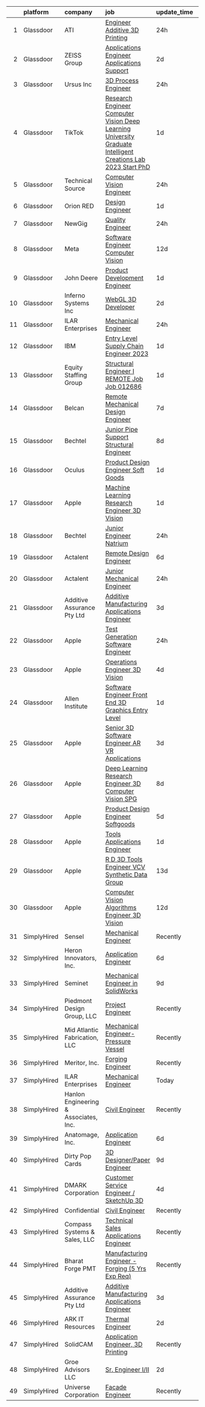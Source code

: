 

|    | platform    | company                               | job                                                                                                                                                                                                                                                                                                                                                                                                                                                                                                                                                                                                                                                                                                                                                                                                                                                                                                                                                                                                                                                                                                                                                                                                                                                                                                                                                                                                                                                                     | update_time   | location           |
|---:|:------------|:--------------------------------------|:------------------------------------------------------------------------------------------------------------------------------------------------------------------------------------------------------------------------------------------------------------------------------------------------------------------------------------------------------------------------------------------------------------------------------------------------------------------------------------------------------------------------------------------------------------------------------------------------------------------------------------------------------------------------------------------------------------------------------------------------------------------------------------------------------------------------------------------------------------------------------------------------------------------------------------------------------------------------------------------------------------------------------------------------------------------------------------------------------------------------------------------------------------------------------------------------------------------------------------------------------------------------------------------------------------------------------------------------------------------------------------------------------------------------------------------------------------------------|:--------------|:-------------------|
|  1 | Glassdoor   | ATI                                   | [Engineer  Additive   3D Printing ](https://www.glassdoor.com/partner/jobListing.htm?pos=119&ao=1136043&s=58&guid=00000183211c08dcbf8fe2c526642f50&src=GD_JOB_AD&t=SR&vt=w&ea=1&cs=1_85a33e2e&cb=1662707829575&jobListingId=1008126591361&jrtk=3-0-1gcgho2cvk60v801-1gcgho2di21af000-fde958adaa20db6d-)                                                                                                                                                                                                                                                                                                                                                                                                                                                                                                                                                                                                                                                                                                                                                                                                                                                                                                                                                                                                                                                                                                                                                                 | 24h           | New Britain, CT    |
|  2 | Glassdoor   | ZEISS Group                           | [Applications Engineer   Applications Support](https://www.glassdoor.com/partner/jobListing.htm?pos=111&ao=1110586&s=58&guid=00000183211c08dcbf8fe2c526642f50&src=GD_JOB_AD&t=SR&vt=w&cs=1_807db8e0&cb=1662707829574&jobListingId=1008120561603&cpc=8795CF9063CD573D&jrtk=3-0-1gcgho2cvk60v801-1gcgho2di21af000-645f8e8d790491d4--6NYlbfkN0APGjrfuLgE7GmOqvlNb-vrbT_Hjdj5DhKxRQaYk8SXBnmOwZaoUr917AJKcF3O52vTC6zGH9QOnTS2-ltfynJ3cm1AOvl4gnLSiYtQoKG4LlTLw99AkNY1imm6itCM47ffJhnVp-SyNOvB8Y-puYmjVWsqWuQKlQ6glD12N9DizsxQAheRkJev3s9yekwPaC6EwXL4n2_sCc0BnUsLNMr6yf0z6dBdRo42AhfygksrgYKofJhI_BaQCJUmSf5HEH1qnVobt7uyDFw1PYK0AxOT78Ta8glNqX9f3Xao28dihKl2Pb6gj9KX03xJaBFev8F3DWTKBwMrM7cyGacHpKVygpwztA5gp3fU4hNehhJr9ndC8CL-7MWDBupC-YynDCUM8Z_wm810iSB3-tm0sZrJdxmjvebhmlojNJ8ax3NRXqlL7bNvhyyuQ7KqLHUHj3paSTHaphsS8BKsJrZNCKKG4E9GqmC7D-cQsTCHy_fkYHY1ed5UetuT-38Hiw7XzbsR68ShWoMZJjOpic5qPEc-grQgt4b62c42LQVnZVwvp4N3saErbC3gEHvN13h8Ihh90g3F6iVmB-4AG9ktaUTTiDScpmy5NkoTuG9F0vtEOQH0Zgrra3NNnF_TSGPEQwjk-pYLduQ01AUWQqoLNqF8mlmnqDAkXdA%3D)                                                                                                                                                                                                                                                                                                                                                                                                                        | 2d            | Wixom, MI          |
|  3 | Glassdoor   | Ursus  Inc                            | [3D Process Engineer](https://www.glassdoor.com/partner/jobListing.htm?pos=113&ao=1110586&s=58&guid=00000183211c08dcbf8fe2c526642f50&src=GD_JOB_AD&t=SR&vt=w&ea=1&cs=1_83237377&cb=1662707829575&jobListingId=1008126693432&cpc=0FE1F5EA2BC84A01&jrtk=3-0-1gcgho2cvk60v801-1gcgho2di21af000-794e1540d48f3170--6NYlbfkN0CT8vBT9H5mqECx2dfLV_FONLPDKpIRssxVwtj05Tmm4rA5I0VNOPdM1oYsK66ov5rQSQbpo2dp94zQf_2i81C0kCruSgzwnAvQpdZpNB58ZlJn6hmbEKcC4ucrdR1GxkV8ZA7WUbvQfVDsXaTsGEKQGQniWSWi7212hx5zNC2mpfV_YoC6-yDBbcUJ5yVtnOBbrRZ9aH4PoHv5ulBFRQsTC2_tz6BWE6rq2ZKj74i4oE3aN9sHPONdz3lDnTR67-1cPVrJHbnygic5_VnWafN7xmdj4dyD-EK1koOXdkJ2HL_rzl6Z0mEisRL8wGL_zKjx_RhrBGJQRVCO5r_B9prB2e-HXmZuWgpV9H-SfzaOe50GwUP6Lvr1eG4mb3DE-8ilOMihck2X4BKBVsw39C83jdowq779iYA_oUq0nk9ChwbCkKgPSbQQzYt8SB1ZanYL3oypSo4PMbv6by6d3kCf3bYX5s_SfAhPlpGZlwIRc9XnZEBgnqXOXxwDCvD9RMlP7K48zmzyKnrZEyKbcHVFk6owtAFjKkozcOEwFlJZTGaewzJOGafiNkvwddmKUUJ-zfmmUvMW0CfhQxhtXkEf-DG9COOBV0q6RnlQM8-WhPNioEAYxWXcjY8UmzeYRAiwEKNbimAM8FTV0-HCirTKi3dbpIqYIMlca3Mm8nTKK91valYt9q64Ab6EG_wiexNGZweOSO7VGUrT_51yS64c0RNDCp7Tx5TTw07oyrvedCQSwi8E8SFxsK7PlIADpxEVQ6Ne9P1eQKWFR3sbV3qXYHXOJxk0yOfnxyWf2NiRa632UlNHoc_y5_o6Fu1CJ7Gm0q4VPHA79wAQ-tA0aDPBrrtEvjd4hWk61REPk4ulxilayfil-VFBSh9vlxmw_vLI-PA2FPoZvnZ71CnUiOfjFBwJo0Wrr9-ujfAKx2_n1XmJoy4ITc_Y_0nagw7uQL7rXWon7s4DZhGkzCQJDPZj5KuRzcV1vc3cl6wU5tnQVf9geSpBGZwaQvQDLQNLEEs%3D)                                                                            | 24h           | Redmond, WA        |
|  4 | Glassdoor   | TikTok                                | [Research Engineer   Computer Vision Deep Learning  University Graduate  Intelligent Creations Lab    2023 Start  PhD ](https://www.glassdoor.com/partner/jobListing.htm?pos=125&ao=1136043&s=58&guid=00000183211c08dcbf8fe2c526642f50&src=GD_JOB_AD&t=SR&vt=w&cs=1_2672c4f6&cb=1662707829576&jobListingId=1008123923413&jrtk=3-0-1gcgho2cvk60v801-1gcgho2di21af000-ce7ff8b7d60e8ff0-)                                                                                                                                                                                                                                                                                                                                                                                                                                                                                                                                                                                                                                                                                                                                                                                                                                                                                                                                                                                                                                                                                  | 1d            | Mountain View, CA  |
|  5 | Glassdoor   | Technical Source                      | [Computer Vision Engineer](https://www.glassdoor.com/partner/jobListing.htm?pos=112&ao=1110586&s=58&guid=00000183211c08dcbf8fe2c526642f50&src=GD_JOB_AD&t=SR&vt=w&ea=1&cs=1_cebf714b&cb=1662707829575&jobListingId=1008126173951&cpc=4B86475FAF393599&jrtk=3-0-1gcgho2cvk60v801-1gcgho2di21af000-7fca3825cef386fb--6NYlbfkN0BVHAVbyk02xtdsekdlTrE-4sTi7dv4b3jkPrZBtDRpMmX6F-ebl-7PLX6xGoiR0jiu542wHURq-BNxb1arWtrP6zvDCCElAKiE0G_tMKTpRmc1GLSHhVNX-Jw_Owg2KtEIhdZso4oxriEirZHmdJH3WCQ8BDreGGFdcVNksJf4HnUmoEhsgF0LjAKy4-NM9oq3C8413CrCJrH_IsG9j-Z-YfuK-RdU045BpdjSXGitE0ckmQ1wglyc_D5VRpYpxZrJpRgU5C1rCyQDOvMzdQ7czQPr_XhHI_feO2A35TNsEpMjsvBnfM71VZZkqGcNiyPcrGHilRTBYE5U7Ix1JdOVFIzV13Gzx5PJH_kP9tj4l7M7MRNgeMX3bvQqEot28AF3zpQhyIJCh60-oE0YFDnAJy_mQrYN7_sxtXpm2SLW2BKgMDCRb869LLBNxebAKpLG329PRzYKm-1P6NxUx2zPBRkRATQwH85tc9jSjKwg2rYqcd64vnJqNH8ZD5RwHXuKUOGCVyuGVIS-ZbAgvX6O)                                                                                                                                                                                                                                                                                                                                                                                                                                                                                                                                                                                     | 24h           | Raleigh, NC        |
|  6 | Glassdoor   | Orion RED                             | [Design Engineer](https://www.glassdoor.com/partner/jobListing.htm?pos=129&ao=1136043&s=58&guid=00000183211c08dcbf8fe2c526642f50&src=GD_JOB_AD&t=SR&vt=w&ea=1&cs=1_af9549ab&cb=1662707829576&jobListingId=1008123826572&jrtk=3-0-1gcgho2cvk60v801-1gcgho2di21af000-cc1327d3df919ced-)                                                                                                                                                                                                                                                                                                                                                                                                                                                                                                                                                                                                                                                                                                                                                                                                                                                                                                                                                                                                                                                                                                                                                                                   | 1d            | Remote             |
|  7 | Glassdoor   | NewGig                                | [Quality Engineer](https://www.glassdoor.com/partner/jobListing.htm?pos=115&ao=1110586&s=58&guid=00000183211c08dcbf8fe2c526642f50&src=GD_JOB_AD&t=SR&vt=w&ea=1&cs=1_76fb1010&cb=1662707829575&jobListingId=1008128113081&cpc=59DEFF8D475298C3&jrtk=3-0-1gcgho2cvk60v801-1gcgho2di21af000-411f8bc2f23abf87--6NYlbfkN0DMRWx3dxQwEUy80STP2pDlM0S_bnaKySzJTmtENEPEW3GrnwDjkmeNwP_gM4-BL2E7vU6xM6VG67Q_EfdCVwlTjMnF_Cal-sTmxABgVwVmYsHpas9Bancx9TjCb_X0ReDOZzbaQYVjRRjdjfK2z9cDDbsQS06RmQjzgOZFw-mfK8LL6zEoqkEdP_6R52Q_NNlAAr4lDOKEMpiWuw9tZa-uRGLmvcc-HkKeuyuTdnKtNdWOa9LBunvMnzPLEQDrvRZ_60cpje6cm5zj_nH7opKJGKOuJEChXaffUx7zwNY9nrWHHMKUN5zFgs5F4sIHYLcBlNH82G4Lx7DOEwe43dhO9UHKO5J237wfMgXAPXPUynUX-_82MY-UPamiz2AjoBf0x5P4m3rS6X8DMOkyYePOv4wsaITkN8xMUxrhM5z2z1Is-VKZD0qTb7x5PXeQ4rFOIm3s5nHOgDMSACNbKVzTTQ7vnFBqZUDoOsnkpeYhkmoNrW_oJrQLWUO5IdYOIMYeZ6ZXdFpQUcu_igiSa6Gi23ip7imC7KQJXBqDene4ezuOH0ONF9ECEPPKldEkT2VDWJYSeE7d3pQObekqnrN8fdX-yx2PaoUUY-wMeG9FblDod48RucS7GU3jvAxGQ5mEUghmn5nkQ6wwKtc7FPfqswEJROl0tJ6BfG_yiARmNi3nBUSxjQcSJdlfxAGJNn0xgi3UtfMnZtRy8fiwEpoUtVQCXT66ZFC3HfmFsee0DQbfEIxdjRV5y8QTGVh_8tuNqzktvKh5HA%3D%3D)                                                                                                                                                                                                                                                                                                                                 | 24h           | Chicago, IL        |
|  8 | Glassdoor   | Meta                                  | [Software Engineer  Computer Vision](https://www.glassdoor.com/partner/jobListing.htm?pos=103&ao=1110586&s=58&guid=00000183211c08dcbf8fe2c526642f50&src=GD_JOB_AD&t=SR&vt=w&cs=1_6624fe16&cb=1662707829573&jobListingId=1008098380623&cpc=1120CD366D53BFD9&jrtk=3-0-1gcgho2cvk60v801-1gcgho2di21af000-9aa4f68b3dd2f527--6NYlbfkN0DYl4UJW4r1Vl7FEn6T9F-rD9lpC-0oMJVSiWjK_MGUd8e8cHXcpv6KPyjLHZEfqkWOcX9hFWx8hFzdOzQU5Dl34JTYYxQ3_iIxcrJBRnNeMQBKfD-8c5EePjLvtrJduIJsdg_d6CF3XkX1qh0pJEeZrWuYJebt361thuqh7fzdzHmd8dNQzCqzSJuJ8gDWKWIsvubSf7xzbUQ47JUfFhteesIxDTrbZFTPa5TnQUlPAFTIj0gEVj_rWg2G3Itvs99gO26DvEwGkc-k3ovSzbpB2X31N4UlBVEphu4DBDz_z2OLruul2pgkFPWzwrIirf5nFx357Kv6zJwvx7e0gZ94VboSYVU69HasDbd7LcDz47RK6kG4musZ2M95Jrb_g-yPW6WWYVQhhKGvSfjzD9gLsWxspCdeoJhFNCBz4FmCxJcFfBedRZ5bLW9Ok6yVMJc_OfO1yx_EzZB-C5FAQfmCIgZaekhTknOhuWSPiao2y3xk6i4O6FwUfPQ-x0eOdvxUd0v-u59V3NcB_aht555xqO577Z9vQZ3okow1h3VCD5IC1dJ1ebPO_KW6GJlHKoeTxt80P6xvR9kYgPcwllgoQGTlXiDk5YUH09JspYwIRski-GE_eANopwXVW0HAmanp8a-1oZnXG5a51qiSqHD4dLvnJRrfGZ1jMQRyeblcCsZGuIcO956tl3Y6xpjbbNo5w-9X1LKXNb3CdUlTs5twE4m-4FuowJZLlwElGQ3_6QrMTwJUz2GAZGD9gk335W6269AXzqWZpVcqIMuc_xM2qYdsxqfYxvpSJjZLnb509V30XJ3f2-y3ynrZOkmYwoEL96FBSjHzvAAfijpB7loNdBCzk24s4WDZiqk1kdqfLWJCsH083BK_rWyeQC2ty41ofEYXgOJscTPqqj8rLNgRg1tyeLfVAga38mynp227p6M7WgFSwqRQLGjuNGx6sztHVjKmDerz3mu_N1bUr2Uq_brDTuYWGhCb5CSz6Q5lqxh_E7VAlrOi-aInWCldzpNQDJoVRQ_Fr4FBBB7aF9511HN-jExfgwmbI1QecWfESd0JXBdr3vr7t_DlmAgP4vw%3D)  | 12d           | Remote             |
|  9 | Glassdoor   | John Deere                            | [Product Development Engineer](https://www.glassdoor.com/partner/jobListing.htm?pos=122&ao=1136043&s=58&guid=00000183211c08dcbf8fe2c526642f50&src=GD_JOB_AD&t=SR&vt=w&cs=1_9bc48679&cb=1662707829576&jobListingId=1008122608157&jrtk=3-0-1gcgho2cvk60v801-1gcgho2di21af000-aea377a5ccd3576f-)                                                                                                                                                                                                                                                                                                                                                                                                                                                                                                                                                                                                                                                                                                                                                                                                                                                                                                                                                                                                                                                                                                                                                                           | 1d            | Moline, IL         |
| 10 | Glassdoor   | Inferno Systems  Inc                  | [WebGL 3D Developer](https://www.glassdoor.com/partner/jobListing.htm?pos=127&ao=1136043&s=58&guid=00000183211c08dcbf8fe2c526642f50&src=GD_JOB_AD&t=SR&vt=w&ea=1&cs=1_e7ef9aa4&cb=1662707829576&jobListingId=1008120873956&jrtk=3-0-1gcgho2cvk60v801-1gcgho2di21af000-751172b241560de1-)                                                                                                                                                                                                                                                                                                                                                                                                                                                                                                                                                                                                                                                                                                                                                                                                                                                                                                                                                                                                                                                                                                                                                                                | 2d            | Remote             |
| 11 | Glassdoor   | ILAR Enterprises                      | [Mechanical Engineer](https://www.glassdoor.com/partner/jobListing.htm?pos=123&ao=1136043&s=58&guid=00000183211c08dcbf8fe2c526642f50&src=GD_JOB_AD&t=SR&vt=w&ea=1&cs=1_e3f54416&cb=1662707829576&jobListingId=1008126791212&jrtk=3-0-1gcgho2cvk60v801-1gcgho2di21af000-21a496f429693fa5-)                                                                                                                                                                                                                                                                                                                                                                                                                                                                                                                                                                                                                                                                                                                                                                                                                                                                                                                                                                                                                                                                                                                                                                               | 24h           | Remote             |
| 12 | Glassdoor   | IBM                                   | [Entry Level Supply Chain Engineer  2023](https://www.glassdoor.com/partner/jobListing.htm?pos=126&ao=1136043&s=58&guid=00000183211c08dcbf8fe2c526642f50&src=GD_JOB_AD&t=SR&vt=w&cs=1_34a2ceda&cb=1662707829576&jobListingId=1008123536337&jrtk=3-0-1gcgho2cvk60v801-1gcgho2di21af000-fbde8be5b28e0bde-)                                                                                                                                                                                                                                                                                                                                                                                                                                                                                                                                                                                                                                                                                                                                                                                                                                                                                                                                                                                                                                                                                                                                                                | 1d            | Poughkeepsie, NY   |
| 13 | Glassdoor   | Equity Staffing Group                 | [Structural Engineer I   REMOTE  Job Job 012686](https://www.glassdoor.com/partner/jobListing.htm?pos=116&ao=1110586&s=58&guid=00000183211c08dcbf8fe2c526642f50&src=GD_JOB_AD&t=SR&vt=w&ea=1&cs=1_e5a8a64a&cb=1662707829575&jobListingId=1008123392809&cpc=F41FEAB56D215062&jrtk=3-0-1gcgho2cvk60v801-1gcgho2di21af000-64c3dc758a1ff90c--6NYlbfkN0C1yyJIapRlEdYOhDmVropYbNu6_NST9zaz4GWjsOuGwSr2S_wuxMSgMUxyoNOegNLeJmBm7HNSzDKdhXeEkcuL2Bm62SJ-acgDNo6KrmU69N7PXDIb9XwxYfaaROG_hp8tGOkYEWuPnw1tgSNubck1x-G-X3rI_p0VBeB0V1haMtnB6feYf82pH52d0QNjdNMjFVqirGLgaZ6X41sNwd1C8A53KfoIKzRMOXW7v9Huc1t-0IShn6ZMht8yu7QYgCABZ4xoTyc3tu7f0mZ4PA1i-iqlIVgNuKHqA5-_PutE1mhxz-nrSwY-x1FZmjnkSWhnOONfUAtGhfvOccy-6VxfHljqIUFmMKbUO6np3xrxGr89lUDnh7LL9NuUcs1Te-ayRvJcW8YN0PX0sntopsxPoTltsGxqhwrSq6wU9ywI9ple7JswUUpBDgln9KJ6Z9sa0P1DGHv4JIF2Bb41FxdmugBDFxb3l03f19yCfNWICO_eros1ogXWPQfFUG_TsMccdUur30rcuWlChEvS-Vrm)                                                                                                                                                                                                                                                                                                                                                                                                                                                                                                                                                               | 1d            | Remote             |
| 14 | Glassdoor   | Belcan                                | [ Remote Mechanical Design Engineer](https://www.glassdoor.com/partner/jobListing.htm?pos=114&ao=1110586&s=58&guid=00000183211c08dcbf8fe2c526642f50&src=GD_JOB_AD&t=SR&vt=w&ea=1&cs=1_b61422e9&cb=1662707829575&jobListingId=1008110529997&cpc=1FDE87803EF93CD3&jrtk=3-0-1gcgho2cvk60v801-1gcgho2di21af000-86ed2c310094e9c1--6NYlbfkN0DXzDzZ1Oulz9LSjzVbF8otUHEujJfFPwzVdyJWZPnyGP21i8g1idx-A-BThzGW7o8iLC2n4dP43R3rpsyIaf7jutV3nlJaqaTxOWOW8vhUGrrerhK9j6xQs27HChKNmxPHA0ypwOVI_Rco0ZahSbpLbBF_jfxr9q3bZIDBxrG18Cv7XpWvXxALEv7LEYaulzUjGtTaDYZsXN_KGMt5pZtEmA6QozI8qAamgUd9WVo5nbA0V3ZyNtiSfs3K9KAaSnHm2seZIKg0WVS1FdgFOZmWWSwT5GwPzWcDf_cEAsJgZnRnGhlXofv3hHVmfhfVC44rk5sly1oW69G6gbxPR2ZD18LB_Ciy2ykeTdKeuVTkHyc0OmZmaTUhzshGnT9TA1G3vdjaC9k5o7usCeVpDyGIZMhVheotM1BaYLLCaiis-SKwqKLq24ZFrJHMLe_huC8U5KkYO6GiPxqfMn4-z1KedxRtlSF725I32HuVtanjKgLzUiJYH35ukDFjJw5Er6EyXeWDXxqEltaTdtRa8bu5u6_jYjwMjOazBfghjuChyQwpMRtgUUA2saHgR0KCjv2DvxEnNtWcsT_Hb54ur0hl131J5IFV9LC-7J4FZLZWLTIb0sUR3dTOSw4TtUte-0GdvQpqVprdMlWikMWksY3cukJEvHFLW2i_ShR7-OX_eiD5MLJX714P_cqcX1jGtD5BPyZdWFxaq_TwUrnB7yV97wg-YIp6ujYtx1Uea5yaUl_ZZ_WXJLaoZ_JTQIcRFdyhi5cUbFamdMBoMQ6ye-yeBA31UKrHHQYvwlVj8cFY2g%3D%3D)                                                                                                                                                                                                                                                                               | 7d            | Remote             |
| 15 | Glassdoor   | Bechtel                               | [Junior Pipe Support  Structural  Engineer](https://www.glassdoor.com/partner/jobListing.htm?pos=106&ao=1110586&s=58&guid=00000183211c08dcbf8fe2c526642f50&src=GD_JOB_AD&t=SR&vt=w&cs=1_db40f8c0&cb=1662707829574&jobListingId=1008107872353&cpc=AC285F3A3ECA6BB0&jrtk=3-0-1gcgho2cvk60v801-1gcgho2di21af000-40fe649869ca6a55--6NYlbfkN0D1HrGvM3IO11DU-hdc4u4iftvEi0SlREeNwZASq2ihTw1OyUwQHweFYxnUKMnFMouDPEsAH0I4ynwVdAErynr2UQLDxu8nULSzNIQ1Fgx-Q6jVoGgtgzYFcSKul4A_tETQrhPLkFBBIDvXOGtCr65MM7AoENUx9nAhBrkbmyEFVhO3j3D2O_KcN-NHYJLSrvVVyCfQ8z6W31w3up54pxx7H1O5mvsqQCU-Dumv7_M-WzwrdN_YtYZ80m8t4NqogGZLZpoQcyiGnFOw-PtXH6RoJ-sYctN8PD2CYCMTVEBM5stjWwR84kv3PdsLKB0HuGpl3f92gRkUb5fcIlJ4B9xySiXDyzcswJsO9golBMPYW6H-vB1Eu8jvhP7c50PEvxk11iQdcne5aJx1fDMtfnT0BqkGVgUEMggb6HJpKjC2bDYBh6fPbPJdSDMVwrJbkIbb2Kgn65j7hjuNh2_i8aWTL4fOYXrOikITie7HdeoWetDgevFOPCvXHtT79H93qxYm87x9ZpY9tZdeTa6WEJ-5gUrHbivyQdoHjhYuN6sb-g2nMWprJPvqkZHlBHXZhX6fWJnFV2TKBF-0VxZbSU70M0MXiiQDuTQlzUhbL1O6hHs1ElkDb0We)                                                                                                                                                                                                                                                                                                                                                                                                                                                                         | 8d            | Cape Canaveral, FL |
| 16 | Glassdoor   | Oculus                                | [Product Design Engineer  Soft Goods](https://www.glassdoor.com/partner/jobListing.htm?pos=102&ao=1110586&s=58&guid=00000183211c08dcbf8fe2c526642f50&src=GD_JOB_AD&t=SR&vt=w&cs=1_76e9816a&cb=1662707829573&jobListingId=1008124635503&cpc=6193B0C32834B022&jrtk=3-0-1gcgho2cvk60v801-1gcgho2di21af000-788e8bab5fa3eb63--6NYlbfkN0DYl4UJW4r1Vl7FEn6T9F-rD9lpC-0oMJVSiWjK_MGUd8e8cHXcpv6KPyjLHZEfqkWDJ-rd2ECtM86BxEfDQLz0CTrmJcMqUhuugqFbCFYRk3cgn5Hj1mAY5Di_oZyTHeZ5SxZ1lgJ99xPaphXi1DIn9XZ7Cp0J9_HelGFOBbMn3-1pSb3fl3cYeFIN3XfHN0K4Dxlo549Rwwfi0lGBJMsY2c7dWAu1eZusM_baY2DKVBR6YoFtZZBcObn2D20tabzEJxKh6aDynKtUu3FFjlmnyZq8SvwcNkcRUQSq9m1QMJPaHQdDlU8xjx9th1QTZu4KMtl9ArHmUxrYJ_6Tf8m3Ekl4DuRRgKS1M9_5rNrq0Gqg-sLYveuAFRPzVBnV4HPC_2VrkUbVjE5piBRCLQ3bDPb2bbXhNLcdkWgeoMLvDN1C5BrlzW7W688cLlKcML8Jg0YF8RxBh2o7rgIFx3-rKBdasXgY9Fr4GIalyICnpNS00-TabS4-KKfOwSE7afKlq3oYjWttweDmKTAr8rshl1NvXxHPvNGDk0ce9tewsTfex8zOAbrPCUfHqypEx53RRN7e4FjX6RH2-3M1w1_OFGOmQnPUn80HUfJGtAKlWtApamHDoKYfpkRpvwd48kS5hiVAti0XHVLXHCnRnegkE9u_9S89PG6WiyzEuyzaznG-kZk8fHa7hXyO_TLevt0uTZobMPxHUVnAseED9tHPB3jQMGBqRVH2bRdQ_rb40_2kd_VkzNA_pfyTZCrEvMKF2I3rgekzMnPzW8qXKNVO5cuFBTnIbC1AvQdWqgtyOAWVfPGpm_QvLxc7fp-Y9WuvBQrkMnrqbmtd_1KJNvd3kLvJWzMAXvuqi-VLZEZDB0MRKc4A4D8yuUhUAZlIEZooZph_MT0kJ7NuOLzvrXo4pAInnYzHKKwPFinSjNp6UUBEffO_FoOolJWRmqnbJ_SQRfcJJtypayT0umWDMZIB1b78G8L7npdQye3FU9bHUHi99prRxCRQYE9yE3VHJ9q9DqFSTH5H9khPRYPq60shMgf6t0ibi1S-uzne8Esq2pYobjY43q-7jPypXsnenp8%3D) | 1d            | Remote             |
| 17 | Glassdoor   | Apple                                 | [Machine Learning Research Engineer   3D Vision](https://www.glassdoor.com/partner/jobListing.htm?pos=120&ao=1136043&s=58&guid=00000183211c08dcbf8fe2c526642f50&src=GD_JOB_AD&t=SR&vt=w&cs=1_cc02fbd6&cb=1662707829575&jobListingId=1008124951558&jrtk=3-0-1gcgho2cvk60v801-1gcgho2di21af000-7d27298e2fea7f47-)                                                                                                                                                                                                                                                                                                                                                                                                                                                                                                                                                                                                                                                                                                                                                                                                                                                                                                                                                                                                                                                                                                                                                         | 1d            | Cupertino, CA      |
| 18 | Glassdoor   | Bechtel                               | [Junior Engineer  Natrium](https://www.glassdoor.com/partner/jobListing.htm?pos=101&ao=1110586&s=58&guid=00000183211c08dcbf8fe2c526642f50&src=GD_JOB_AD&t=SR&vt=w&cs=1_557aff2b&cb=1662707829573&jobListingId=1008126818164&cpc=AC285F3A3ECA6BB0&jrtk=3-0-1gcgho2cvk60v801-1gcgho2di21af000-17b5f15b12320544--6NYlbfkN0D1HrGvM3IO11DU-hdc4u4iftvEi0SlREeNwZASq2ihTw1OyUwQHweFYxnUKMnFMotEHgqsrIwiqNqR5GdAYAXPQxXaQ4VEiomX1fRg9CFG69_jl7iCTU9QmFBFMGL5B7xy7qRdEjYFKky2EOjVOTikuMxP4rF0Pgt3XvBSV5xcy6-iiVyLrPA7R21iE12hP8t4rBDCpbcXj-Wlphz-LU-HHKK5i1dfW6nTTobPkbHeAmc0wsldr75ft0adrIf7gKaChYXdTdNvf40rx__8NeN00REKySiW-BGQ-sC6vVRj_pIdpmuSOxlDjtkneUtpHpetoOPP7S8EXch6RugBrIIj6R6bOfZUAWtw_1hH2o2Te_yuldZ9ffGsGAW59CEbRQjjLQZmciLVi_JGorxSrf44x7IGj0zrp-LQhpEycn6Ly5iycMIjsRWiT6ey2lV-U9IvpN7dCpsNQFV0iiBfiymTMXJJxr_eToR9KUFRSIZqmNZ5AMs1l08vGGsT30kiay7LB5mCyvfFDo2jRhGVbErynIwdVtEFrePiqvvrkLAlze_wE3uR2ukJQSnmy8nlnYZSb1FYFEaNwmxA1E_Tnqlb)                                                                                                                                                                                                                                                                                                                                                                                                                                                                                                                          | 24h           | Reston, VA         |
| 19 | Glassdoor   | Actalent                              | [Remote Design Engineer](https://www.glassdoor.com/partner/jobListing.htm?pos=118&ao=1110586&s=58&guid=00000183211c08dcbf8fe2c526642f50&src=GD_JOB_AD&t=SR&vt=w&ea=1&cs=1_174e8c00&cb=1662707829575&jobListingId=1008114848885&jrtk=3-0-1gcgho2cvk60v801-1gcgho2di21af000-a848e46d27db8e2a--6NYlbfkN0ChYVx_I3yfZ_JDY3EFoivtqvi_stwnZ_kRt8Dowt_l_d1ydueao4NE-oUleRJ4yhjPp1siZD5EEzzt7-XKo_cCneyRAntOrEDN0wfG8V9TOEllwPMjW7CyRkX2R9bz_wPblzw8sUj4EqwpWKAYO10_iONzS9jgX6sasOEPrCPW8Y8ILINzPMvzPPJ-DIkkhD0hSgy-aqSAf7t_6T7cNdKBIf4-25rXk0C91KaOxIMvVJh_LzTMVB6K-U32mdi0seyVpUHLG1jPcQqkFOFeSeYV0Lt0JZNziCgtCw2GklZTd2mNrfpJHz3kWOeO6Kt9vkPxDbNDpdPUrc5VB_ueFZznt8f9W36LSE88jCTxpNgmyo9NLzLLRyEJUChFvHDsEEdxdrnUIBUg_WG763IWs0uWi7bj5Nmq-p4oHyXzkPjpEKz2JL9otPnAd73jktb19TeBfSEfNlPqfHUn_lFlclw6zykqji4PYJ0YkktDDzYuNltIA6r4_6ld8hCzjvDcMPKkgdN3Z6GwmnVcMfgH-kS_2frZ1RB4kGrUU5i6kHFBP2yr-abNts2JWB91utPm4UHVimnu6Mh6U94PBf-_FD-njL4aBO1LLv8-QGO9EvnShURz-UyU0ProNyeofzrjSNwGJtMbgcwvdU73ZszWyydJ_TjYNQnP-ST8PZuM5dqbLPGE-iev1lywoV_7sqJCd8MdQCDK3vuFEVXrAXtA47UnBNY_p4DBS1mDng7j2hp1eDG54hXVP1j1hMZxJ4IvsjCm1lU7LVYPp8q4jpR9IXyViEy1Yw0pwK2X1iFNxth5SgyaipUM1uewWsoxnEHoct0HWA2CRxN1ISNcTltJDOXYscIuTsdfJzQmOwNPRTx-sFH4Gy84C1Gb6x1Znp3eo42tzj_TtquTVAjYGa6wnPwSCk9Q5QH22PoflTg7FoY94vws0c-pI1_EwzS7Vo69OiFONoIyNxe5gBsWGKQcssZH)                                                                                                                                            | 6d            | New Miami, OH      |
| 20 | Glassdoor   | Actalent                              | [Junior Mechanical Engineer](https://www.glassdoor.com/partner/jobListing.htm?pos=117&ao=1110586&s=58&guid=00000183211c08dcbf8fe2c526642f50&src=GD_JOB_AD&t=SR&vt=w&ea=1&cs=1_ae258b82&cb=1662707829575&jobListingId=1008127139282&cpc=334ABAF5D42DC775&jrtk=3-0-1gcgho2cvk60v801-1gcgho2di21af000-9ae0dcd8d463372b--6NYlbfkN0ChYVx_I3yfZ_JDY3EFoivtqvi_stwnZ_kRt8Dowt_l_d1ydueao4NE-oUleRJ4yhhb39mHehtRHndohCyaOhg4280427keUE1_ZpeYPIHI534W6KDYMQAOdfsg9KN3-mFLPXe_iqaff-Q4F3tD3DuGMwPBQWq0rmd4OptedXNGpScra_6RWsT4LaSG7nsXXDBR9QLt2u8Ra8B7ZGh8Qx1KtTlTgXI5ukvIatoF8RTPWU2cxerdZMaL5-An7m-TUAQwYRfEIK_oP8C8rpZzenH6spE04lj8DvnqJDlEUkpTyAQ71_azszQ5Cek3hXflwBR8ZR-emqulTL0XXVlS5Qh7xHhK8P_MmtdyNI8n0MXlsHO5r7C6BGZxtI1v-nnUM7VQPhhmUKa1VUeBKaLECbIdmtyYC8FuOhSIIvYH1P6lSspxGboCXSZjHrDQsYRV8Aw2ie0J52rFb9ml7GFAbJ5_umwn0CUqrMHPNOemmuxBMt7bQLnaAw_HKHVP-Sfi6xUq1GoCOCqHtci1APrHQZkz6XX5TWfd_e3fBD1UJbVAQ6_kXbZMJpHdNB7XQMGtfUwZMrIUpvYhKj9KAuxPzRb9jGFrXIJoRJRsYriPTbN8Vf9RHCgogVrLV8c9TZS7IcQizOoW1PAJ6TUuRhDBtWnSN8Fs1CHJMHy2vXmzcaJAI3urlTEXZvE7qV6JxQOWpj0Vo-6StSZX0NSnlYFzGhO0tmnW49H2y14dmNdY13QKwejA-2l87GGi5wweA5nAtA_nZ_obhimuGndus1nBOqYIQTEnSkX8xFU1Pm5xNq4sGisQ6ccqQaHNTpPhE1q_pzfPfLOXVT3yDLo130SXOlGSjFFkSYySqJxCkaB5y88dJGqiBSozb7IkHPkuY9ud-VbiAfvHGw-l7TQtsPVQFrjhWn_gkJl_Zkc6bJ4dH5RO5o496PE0bncsDhkGtIxdc6Xkmo1CC1rVAvtdx9x60Jt4LXDvsNsLcLU%3D)                                                                                                     | 24h           | Hyattsville, MD    |
| 21 | Glassdoor   | Additive Assurance Pty Ltd            | [Additive Manufacturing Applications Engineer](https://www.glassdoor.com/partner/jobListing.htm?pos=108&ao=1110586&s=58&guid=00000183211c08dcbf8fe2c526642f50&src=GD_JOB_AD&t=SR&vt=w&ea=1&cs=1_54dfc340&cb=1662707829574&jobListingId=1008119797943&cpc=334ABAF5D42DC775&jrtk=3-0-1gcgho2cvk60v801-1gcgho2di21af000-5f41da37d240a597--6NYlbfkN0Cp_WSJKd_Pz82imZmURPbhd3kYBsiZi4lpMLOH6vOlLNePjbPm4MR7UJvp5Pe4EnSj9VDIfbGa8LixyX3GfU31Ax8jxeDrZ1Y9uRV4bvMO9nlwDDIPCHtfQ3Dt1z1bnDdTkvsnPkAypRDbqtu1aquuLoK-Z4FEuc1P9SI8W4I0zORg5aPL8G_ncRjrSuCoHykHFvPouKb4vRzwi7QMSyosbeMJE4LnAHcUlGk0a3X-zVzNCWslTuH0JhtiXpXa60ULathsq22Yo9CemIpCxBrP3SfDbh6MADOuaoZEbS7z2ZrnVHNgpD6l_iyhpHwQT8rFfvH4QMhyBAu9u0DA4oBXUEMhn1QGl5Ny4zpqZaBAfRNnclg_paOmCHsyjB5Dc7wzevWy4PsMwOsdGyS_1q6lRWmhBxhWNVY9cMlHZqAtaCwcPxEJCprYajsI3JaUxKf-2_o0bowqoHFvfELMrWhezS_k85YMwFJqOBVZyQCTfJ_TNYrt-1D_ZcV148mN7c-xrIvVdfRUfnDorUqw2u9r)                                                                                                                                                                                                                                                                                                                                                                                                                                                                                                                                                                 | 3d            | Remote             |
| 22 | Glassdoor   | Apple                                 | [Test Generation Software Engineer](https://www.glassdoor.com/partner/jobListing.htm?pos=128&ao=1136043&s=58&guid=00000183211c08dcbf8fe2c526642f50&src=GD_JOB_AD&t=SR&vt=w&cs=1_35b44125&cb=1662707829576&jobListingId=1008128039236&jrtk=3-0-1gcgho2cvk60v801-1gcgho2di21af000-ac7f1f41e75a0cb3-)                                                                                                                                                                                                                                                                                                                                                                                                                                                                                                                                                                                                                                                                                                                                                                                                                                                                                                                                                                                                                                                                                                                                                                      | 24h           | Cupertino, CA      |
| 23 | Glassdoor   | Apple                                 | [Operations Engineer  3D Vision](https://www.glassdoor.com/partner/jobListing.htm?pos=124&ao=1136043&s=58&guid=00000183211c08dcbf8fe2c526642f50&src=GD_JOB_AD&t=SR&vt=w&cs=1_0f9e32da&cb=1662707829576&jobListingId=1008117575224&jrtk=3-0-1gcgho2cvk60v801-1gcgho2di21af000-f724809abc04505c-)                                                                                                                                                                                                                                                                                                                                                                                                                                                                                                                                                                                                                                                                                                                                                                                                                                                                                                                                                                                                                                                                                                                                                                         | 4d            | Cupertino, CA      |
| 24 | Glassdoor   | Allen Institute                       | [Software Engineer Front End   3D Graphics  Entry Level](https://www.glassdoor.com/partner/jobListing.htm?pos=130&ao=1136043&s=58&guid=00000183211c08dcbf8fe2c526642f50&src=GD_JOB_AD&t=SR&vt=w&ea=1&cs=1_177d03c5&cb=1662707829576&jobListingId=1008124239711&jrtk=3-0-1gcgho2cvk60v801-1gcgho2di21af000-569bdf05e16fe674-)                                                                                                                                                                                                                                                                                                                                                                                                                                                                                                                                                                                                                                                                                                                                                                                                                                                                                                                                                                                                                                                                                                                                            | 1d            | Seattle, WA        |
| 25 | Glassdoor   | Apple                                 | [Senior 3D Software Engineer  AR VR Applications ](https://www.glassdoor.com/partner/jobListing.htm?pos=105&ao=1110586&s=58&guid=00000183211c08dcbf8fe2c526642f50&src=GD_JOB_AD&t=SR&vt=w&cs=1_312edef4&cb=1662707829573&jobListingId=1008119546890&cpc=F41FEAB56D215062&jrtk=3-0-1gcgho2cvk60v801-1gcgho2di21af000-770073f119bfc8eb--6NYlbfkN0BvKrLyj5gPmtZO9T8euul8TCxuuKNOtzRJOomxnwSEodTz2Bc-sPZlbtkML8D-m4oj7_VbaRCaCrXGg4CdD9EhMcs_M4RWasuNj9egCYIqnyNIrBegjZJ1cPwRGaklGMmngDuL3gvZkORITPjv5emAM066W6l5V3qp0ZEmyipZe_5LhK321zZsButPcXD_S8SjiFIVlJRaRHtpRyNY3k56td-4TfN50-9ZGyBQnRqWCPlus8_G-LWa4Gy_cRGMiTg2248gB9UFKBEGn1s6o0I8P_-Y3vuIQo_88RDZXBHGnbmfw36T5fXO5qaS1k0VxN9Qy_TsCU2L70dNym-vMDeKIz84t1-rTeVVv0vmMLB021sx1Re0Uxei4gEplCMH4VHkSkgZyTmXyUl_7PPRKHz6aQnth40cDvS8afi8aEt6UmxRow1y-nevksXHEQAFeHiYbZEfev2EW_pigJowq-m_c7tw_7aU3JZ1S4bOIvmH1nmX68CU9BJvW4p5UU-wksJUnrdoZqgqr_w7Z6d2elsM7LHLftepizO-uaFLVNfLWIjkcaMIc5hGw8k4AB-DoaVU1vF-r5_ZJO0HvLkqecpnOhgoa57W_q0K3E0Ntyj1shEnKt1EL7MUG8z9YI0aFrJMnAIGad0zG4uv18eHY47fpgjJya5FNCZtqtXn2SNWHhdecT-mRYDijHkwRX3N5NfgLCgMO13qrA8P5C13IKxwus-Sj2RJk9a6b2EpK2O9TQy3MwPJtXQwM2WnO-oN45spOa7ohrncTGWe9qckO6jern8dU2xBOI5yvcdirDKsESgKyl6BqyTPtnQEhH2qc42FH-KySMfenTTsP9O6bhAx6HhtoEM52ITpqdCRpELRqQuNKPZqGVwl3ld5TiSwNEtLCuSE4k5-XcCiSloOSvlAvXeFuulERkzwk58l23f5_6ymbMNfE6LHQKudi3V1NU5JGEb9nLteUpnU0nlxOq-OSTv42by8nFbuUqESuolL6Q%3D%3D)                                                                      | 3d            | Boulder, CO        |
| 26 | Glassdoor   | Apple                                 | [Deep Learning Research Engineer  3D Computer Vision   SPG](https://www.glassdoor.com/partner/jobListing.htm?pos=121&ao=1136043&s=58&guid=00000183211c08dcbf8fe2c526642f50&src=GD_JOB_AD&t=SR&vt=w&cs=1_d08f286a&cb=1662707829575&jobListingId=1008108361115&jrtk=3-0-1gcgho2cvk60v801-1gcgho2di21af000-1224054c3d0b9059-)                                                                                                                                                                                                                                                                                                                                                                                                                                                                                                                                                                                                                                                                                                                                                                                                                                                                                                                                                                                                                                                                                                                                              | 8d            | Cupertino, CA      |
| 27 | Glassdoor   | Apple                                 | [Product Design Engineer   Softgoods](https://www.glassdoor.com/partner/jobListing.htm?pos=107&ao=1110586&s=58&guid=00000183211c08dcbf8fe2c526642f50&src=GD_JOB_AD&t=SR&vt=w&cs=1_b8361672&cb=1662707829574&jobListingId=1008115940406&cpc=FA84DF7EA1EC2398&jrtk=3-0-1gcgho2cvk60v801-1gcgho2di21af000-084045a168ce2cf1--6NYlbfkN0BvKrLyj5gPmtZO9T8euul8TCxuuKNOtzRJOomxnwSEodTz2Bc-sPZlPHrT5BCwu4TNQLLZigazrVvkCAyi2x6ou99zwQkQdbc718ek6NnS0OtH4WUjqdh22ASFctzuG5DGdAgkpGHzClAv-Q62g0eUs9yEBk-inYy3iKvhA8oNol1Cn9_mX4MqrPUUWJhQr90soxZ0mkpQIiBTgZd6SBPqTq2BrsCegJDbuHXQEVSeLdvbFNHKBZS-MF_Nd6cTGiRll3tWpXlr4iPAIg5cFz9X0RSBdmRhiRaeoO7euBd5MS_yfgGZn27KWyjxU9cKCaX6RuPVpHPplkqEez-0Il0UD4Ev5Enlu1sRUhWnsD__uLC3upChObBj7qEis5jXhlvCCReN1_r_seYNw7o7sjUobvY4QrpQHKcVUSD_fIyUL0__tbanbc_nlB_e5r1cSztoICo-hFSHErr_kvEFuf3_bkFjnWdi3IfXYeQhLk7lgBcoNb7w-9OwD59PADQrg3ytFslyp5-rs-V8m7OAlXDRCIWH-zB_3TZya3hFW6lmK4_HLNsphZn6R71lYCRrSL4iNJ0mZzJSOPAfNxTjoJK6x-IyNLBmSBodIb0eTrGga1L9DJ-LodoqPz0k2t3A7ag9ZcUo65WDQDkvNlgeNbmvvfuXAAvXO90Teo2eUMezLMGs25Oo-kXsWKFX7f4JtUVojmw09WYKkDRt_Ul4rFnDUULE3hax7w61jUrjfnlZbHKRaPs0onh4FQkyCTSmAbr9h_CL7Pb4DPhtjv0AKopfmEZCw0df65EVn60NF5eQ34WGZStg7WnhvwO0GTxfjwpb3HF4zyl6xqDFVR3pFvtiLWwZ7vExSmXIEw9JnQC-BWzsPoG5jkapFXVG7MInvHGJj7gqO1n1CdMRhFJ1XC1s2NTxrOLRSvUSKJln3Y6Viayi8Fc2SkWcg-mPiTt3dPW-dCOBfqvTIxw048LUIsWcF9crdBKKn7Y%3D)                                                                                                 | 5d            | Boulder, CO        |
| 28 | Glassdoor   | Apple                                 | [Tools Applications Engineer](https://www.glassdoor.com/partner/jobListing.htm?pos=109&ao=1110586&s=58&guid=00000183211c08dcbf8fe2c526642f50&src=GD_JOB_AD&t=SR&vt=w&cs=1_89ed5564&cb=1662707829574&jobListingId=1008124638453&cpc=AC285F3A3ECA6BB0&jrtk=3-0-1gcgho2cvk60v801-1gcgho2di21af000-a5c98936cd4df538--6NYlbfkN0BvKrLyj5gPmtZO9T8euul8TCxuuKNOtzRJOomxnwSEodTz2Bc-sPZlbtkML8D-m4q52Oz3-FC7lSkP_Ukc7AjWksg1sTxtKlwMUBkDFZ02OhUw4AzjokSG-w5Glz0xWM7kErADglb9rqYgQEJv1dwzfCGlfo2mJ3dBbwVVwJbgY5qgC-RDewiKMqaGeLKNpBrTlvqEfLq3LF5lUNNBag3EorDkHVtXfiY1zE_dDiVxQaMXgaMy_BkGAwdNDjT-XZ9OozdlA103iSQgQK29GqCnN0II5-qW8dpV00DFGyKOvoOqUE8sasH8MsqYCN8v2LQDlu_6zgd0lqJkaaAESJh6_MRkphlgZ0wThjX9HtWOOhADDJHKPEJHdetGVRyEnlXe6GpQNARYHJo0Fl4d6wy9Dh6k9qhuq8oeoOxXDMk_Q2KFUGwINTxzw7lKhumilwpaHMKC8ep4G75ohZdKZnwO0tb5L5Fb9vjhZdqC2-TKRYc2hBFIBevLbHtxvGWaU4OOLbTR1yT8xHtUNaLR14HKgd_N_rc38pqIYSqFE8QcO-aCUk4jFowUdkerbgOA5hvQdCn0liB_QkYEIlm1iSxW6p5RpDiZCXh5bC_OZcwG20yDv4QkfRX1tmC8bTsE3dX5KGM-jXxxPrSQytBEBev9KXvnDccTgZgvcVlHtTwlTTW164rsAJsgO6CbNM1dg6h7fBQ_7F_86rkamwPXvObAVwU9tXxGp2sPSk4nw_fxpAGQl5PtaZHbZIDHosYwY9ftAPYSXZkLZiI4ZTGxczMpNlcISjoYKcgrpxeGqB87ISVlzjCdOF9zxpi57wCb_T8DicPbx7Vu3r3U8CGhvNPJ1L3lDC2KA0jhbgkYC5OsiVM6DgB3ZfHPldEFb60RarifTL55cqjjG7h52kT8h3IoydRMeI8JhDXOOmEFG17_BozYQhbfywYtRtR4k-Qb5SnjAOOXBBHMNQ%3D%3D)                                                                                                                           | 1d            | Boulder, CO        |
| 29 | Glassdoor   | Apple                                 | [R D 3D Tools Engineer  VCV Synthetic Data Group](https://www.glassdoor.com/partner/jobListing.htm?pos=110&ao=1110586&s=58&guid=00000183211c08dcbf8fe2c526642f50&src=GD_JOB_AD&t=SR&vt=w&cs=1_e3de44a6&cb=1662707829574&jobListingId=1008095803089&cpc=334ABAF5D42DC775&jrtk=3-0-1gcgho2cvk60v801-1gcgho2di21af000-71e1d8c9e0a54c6e--6NYlbfkN0BvKrLyj5gPmtZO9T8euul8TCxuuKNOtzRJOomxnwSEodTz2Bc-sPZlz8WNnvX-SLl1mwZlSYzalv-iwLnvKCYAL5w1Iw0BV92qz43mmRRnoT9Bofh8GYQ34IdsZyHq3FSwzXYfYJTmtO0TVdB-892AaFd98e2sBjeXGF8QXzLyRG28429CrBMMaUzS-T-9iU5rRy_2Kmp8BmkBa63J3rhe86CR470T9T6uFewg49d6xa-gBd_C15pEmZtEnox3GYrScZAloW72x5gKYQxpJ0zYEd24Ikn7UWdKy_LmtLX6yOfqdwgwek01SXSCzxRs7r7hr9_F86xxQ4zQcYj3uVL02FF9AfF_0_zDxkl1-8rrNHT3GB_TbQFwQs-zxIh6pKwzXE8FwhAz7ZpHx0VIHscFwfU66-lEGPPw2GlSvTS3ILTqtE_JmLlhfnS5PXnPFLi4bGi9mNQ2vUbzAJh6lRSucn8GPPAMY2vXoPdEr5WdRT3s4Opsk5jBezppiD7c5LKFP4vzSxFcBLZPrlndWuLs6B62ZllL8Ag1m2DzKlDBmgW1aNrwxZ2bmReREbg8oIy3tFAOXoPdrGky6O7X2DFBxPNN7KGWo9n33jLkvYKwH3EHEa4zMi5o0y-MZqmGorWKsgZQr9-kos2a5zyVjRS0Wc0_UGv9ivbEurrVQloh4yrZsfxSZtZYcnoluikjGbyKAsoAH3UaPobPZ4CmHU32GwQqJ76M_WW8cdhfqE5kYF08bsvjb689gFfGl-mjRld4re-x0W9xsrvoNmXNfzAobzHwOaq6qkkgLOs9ymghmIZHph7J9H9mVQBYYjJeMEwTb4oxjv4Elg9JUd80AAimQBdZcrVIeOhnHo6pxxdrL_pI9hdws2B7J1G1aTTnPCOjcOp2tJCe1LyxBtimwfwqXRfJNFdQMQ8LRjZKXeL8Q7hxxtJjRT8-mrlPMDIvIJ7BUL6HuuaBONjEvPFob6RLzk5qumWLlU828P6ld4yaJg%3D%3D)                                                                       | 13d           | Seattle, WA        |
| 30 | Glassdoor   | Apple                                 | [Computer Vision Algorithms Engineer   3D Vision](https://www.glassdoor.com/partner/jobListing.htm?pos=104&ao=1110586&s=58&guid=00000183211c08dcbf8fe2c526642f50&src=GD_JOB_AD&t=SR&vt=w&cs=1_6e851e9c&cb=1662707829573&jobListingId=1008098069574&cpc=654405A9B1E0A9F5&jrtk=3-0-1gcgho2cvk60v801-1gcgho2di21af000-cedb5b2f2913a9c4--6NYlbfkN0BvKrLyj5gPmtZO9T8euul8TCxuuKNOtzRJOomxnwSEodTz2Bc-sPZlz8WNnvX-SLkfzIf3sNUoBbeOMSkqj8x_BnkS1xAmKDZEkOdSFtukeTjBK8vhILuaAvHop0GSMvfJooDXi-ok88DbaCy5K4rX8Ovw3zTdEfR_9qhn_0GX_Pshp9Ik6e-QWNbAw0hyEhM2H9au8furWeEberFAGnb_a1510aTPVShQfK-p2ifm5SZYon7mnKk-owKDmQSwp8vz4tvfcLI_Hw2TfIzk1owul_Ckwk3vxgo8S7hWw17xpc40c1wnd7H8UxqJD7AA_8F2F9Nmkl9pCTYuBkK8PsSszEr8Ic1iBYQPdHYrZT7VPMeQGuJU9BotEFOI3Uw7k-eioiaADRAw6cBdW11xg-WusufW0U6bo_z047baU4yCQ56LtKv_T-_pPiIQL2ovM1XVcZCamdQLeLI4wXgWwCLeYaSyY4U9WJC-wCq10TYaAMZxBF55meXTX2xUZVkPTMbwfld0bixeSrhztW8h1jcwS8Wa5jIoLb9BX6aZvc5KLawQy8RCBNJllbhBWqEHnf7ay8fl5xDce05YkFoOXKX8plU2asGaC0J8DiPYkJ-Xaxqau33E4q5mRU1GiQcBr4mjg6s3gz_yzWMisWAWSxqSwRrU6iD7MbbQOBNtEklhd1nonk5kcFsbtJoTw_lVorHGKvwCqN3BNMBctxxxxVVRmvXnF9uPfYvWymGNogQ5s0FO731P-AVGRpkCOqhaEru3GYzYgPDiKpkdp1BpTCYfHa7dwHI6dW50OdhMySlSe736LNxJSwn1l8ZRUpMNbYTp-M0xTi8vsvv03qzOLCdJQ3qb4HxU45YYwLodEkcNhn7noQXx3DvtkaxhydgKjX6YxOsXf8ZuVuZn9AqrHYVXaNkC-bwypUt4hHXEsW1qymNLoDSfiBOZg9T6rqGlOZRAUYxBl6O5SKN0no_YCDLYI5Jt3HKgrVo%3D)                                                                                     | 12d           | Seattle, WA        |
| 31 | SimplyHired | Sensel                                | [Mechanical Engineer](https://www.simplyhired.com/job/7JgP7d-pfhh1bmcNjM032-zn3BtoD9liK3y8hQVipM47DkRIPdzPrg?q=3d+engineer)                                                                                                                                                                                                                                                                                                                                                                                                                                                                                                                                                                                                                                                                                                                                                                                                                                                                                                                                                                                                                                                                                                                                                                                                                                                                                                                                             | Recently      | Sunnyvale, CA      |
| 32 | SimplyHired | Heron Innovators, Inc.                | [Application Engineer](https://www.simplyhired.com/job/DFSbu4lqSfB_rqmtEZc_2_TYEjLBQyrIdzWI-eXTWoJwQjjxOy_elg?q=3d+engineer)                                                                                                                                                                                                                                                                                                                                                                                                                                                                                                                                                                                                                                                                                                                                                                                                                                                                                                                                                                                                                                                                                                                                                                                                                                                                                                                                            | 6d            | Roseville, CA      |
| 33 | SimplyHired | Seminet                               | [Mechanical Engineer in SolidWorks](https://www.simplyhired.com/job/CU7l2L3TcOyy5K7AxnXokm9fp2pOu6HtkEiyUNgsZ1FSk5rlj4FloQ?q=3d+engineer)                                                                                                                                                                                                                                                                                                                                                                                                                                                                                                                                                                                                                                                                                                                                                                                                                                                                                                                                                                                                                                                                                                                                                                                                                                                                                                                               | 9d            | San Jose, CA       |
| 34 | SimplyHired | Piedmont Design Group, LLC            | [Project Engineer](https://www.simplyhired.com/job/PtjnOeUMnmWKXLDqrJqXUKleV0cgEj5_K_diFXaOsnkDV56sRH-wUA?q=3d+engineer)                                                                                                                                                                                                                                                                                                                                                                                                                                                                                                                                                                                                                                                                                                                                                                                                                                                                                                                                                                                                                                                                                                                                                                                                                                                                                                                                                | Recently      | Frederick, MD      |
| 35 | SimplyHired | Mid Atlantic Fabrication, LLC         | [Mechanical Engineer-Pressure Vessel](https://www.simplyhired.com/job/aw5W7HkqiEO9IzGuSms-q-Xj5Dnim43d-0wYtVninuna-gV75bqdWw?q=3d+engineer)                                                                                                                                                                                                                                                                                                                                                                                                                                                                                                                                                                                                                                                                                                                                                                                                                                                                                                                                                                                                                                                                                                                                                                                                                                                                                                                             | Recently      | Washington, PA     |
| 36 | SimplyHired | Meritor, Inc.                         | [Forging Engineer](https://www.simplyhired.com/job/wXVtRsJ-fsCVz68x2r2hwNEOgt16_yQ9oY0U7IyZnZdpZZvkWlJCnA?q=3d+engineer)                                                                                                                                                                                                                                                                                                                                                                                                                                                                                                                                                                                                                                                                                                                                                                                                                                                                                                                                                                                                                                                                                                                                                                                                                                                                                                                                                | Recently      | Morristown, TN     |
| 37 | SimplyHired | ILAR Enterprises                      | [Mechanical Engineer](https://www.simplyhired.com/job/uc4Q8CQIAlHMbBp3iCU5V_ZT-LanzE82AL5-1xFPr2_nSPa_YNwauQ?q=3d+engineer)                                                                                                                                                                                                                                                                                                                                                                                                                                                                                                                                                                                                                                                                                                                                                                                                                                                                                                                                                                                                                                                                                                                                                                                                                                                                                                                                             | Today         | Remote             |
| 38 | SimplyHired | Hanlon Engineering & Associates, Inc. | [Civil Engineer](https://www.simplyhired.com/job/pf0NGdcuCHI2EChgWh3dn0BPCpcSZ-v6WUySU7m_ajusizWcUG_7bw?q=3d+engineer)                                                                                                                                                                                                                                                                                                                                                                                                                                                                                                                                                                                                                                                                                                                                                                                                                                                                                                                                                                                                                                                                                                                                                                                                                                                                                                                                                  | Recently      | Tucson, AZ         |
| 39 | SimplyHired | Anatomage, Inc.                       | [Application Engineer](https://www.simplyhired.com/job/hIRPSpkFcN2Ypj6M1a4DznfjaRqTCj4SvkaVDGDv1BdXdlgPZT9TDA?q=3d+engineer)                                                                                                                                                                                                                                                                                                                                                                                                                                                                                                                                                                                                                                                                                                                                                                                                                                                                                                                                                                                                                                                                                                                                                                                                                                                                                                                                            | 6d            | Santa Clara, CA    |
| 40 | SimplyHired | Dirty Pop Cards                       | [3D Designer/Paper Engineer](https://www.simplyhired.com/job/J3uhFeoM3kKG7356941Nt-I1g1hOAR5IUY5BhQ3mbthtBWFZx4LsgA?q=3d+engineer)                                                                                                                                                                                                                                                                                                                                                                                                                                                                                                                                                                                                                                                                                                                                                                                                                                                                                                                                                                                                                                                                                                                                                                                                                                                                                                                                      | 9d            | Remote             |
| 41 | SimplyHired | DMARK Corporation                     | [Customer Service Engineer / SketchUp 3D](https://www.simplyhired.com/job/qsGpLmoWJTwkvL-w5a-eEcH_8I3_2gyjpOjqtwY3QBrqYlc_KJlYpw?q=3d+engineer)                                                                                                                                                                                                                                                                                                                                                                                                                                                                                                                                                                                                                                                                                                                                                                                                                                                                                                                                                                                                                                                                                                                                                                                                                                                                                                                         | 4d            | Los Alamitos, CA   |
| 42 | SimplyHired | Confidential                          | [Civil Engineer](https://www.simplyhired.com/job/SYsAsToZGRjluGx8mQ6xn5Wvv-VmOEJDXB_L0GZPJm0RqFDwTTZYQA?q=3d+engineer)                                                                                                                                                                                                                                                                                                                                                                                                                                                                                                                                                                                                                                                                                                                                                                                                                                                                                                                                                                                                                                                                                                                                                                                                                                                                                                                                                  | Recently      | Marietta, GA       |
| 43 | SimplyHired | Compass Systems & Sales, LLC          | [Technical Sales Applications Engineer](https://www.simplyhired.com/job/diBNmSIDcZ1K9xLqEnm22lA52uUKlpL6qubDGcnWWpF6TKBNdS8ojg?q=3d+engineer)                                                                                                                                                                                                                                                                                                                                                                                                                                                                                                                                                                                                                                                                                                                                                                                                                                                                                                                                                                                                                                                                                                                                                                                                                                                                                                                           | Recently      | Barberton, OH      |
| 44 | SimplyHired | Bharat Forge PMT                      | [Manufacturing Engineer - Forging (5 Yrs Exp Req)](https://www.simplyhired.com/job/siq4lefIes52CJZvjwDqsL4T_YLA1Zelyy7u1qeQ-T_XsgHlZsCaVQ?q=3d+engineer)                                                                                                                                                                                                                                                                                                                                                                                                                                                                                                                                                                                                                                                                                                                                                                                                                                                                                                                                                                                                                                                                                                                                                                                                                                                                                                                | Recently      | Surgoinsville, TN  |
| 45 | SimplyHired | Additive Assurance Pty Ltd            | [Additive Manufacturing Applications Engineer](https://www.simplyhired.com/job/n2s_rb7TaD0eu0IuKFevWBH77EFacNniVvulNVwV0gp9cX3x1R4I5Q?q=3d+engineer)                                                                                                                                                                                                                                                                                                                                                                                                                                                                                                                                                                                                                                                                                                                                                                                                                                                                                                                                                                                                                                                                                                                                                                                                                                                                                                                    | 3d            | Remote             |
| 46 | SimplyHired | ARK IT Resources                      | [Thermal Engineer](https://www.simplyhired.com/job/k4Z3uvZnW9vrjnPAMhhHqF02ILdX0dOgkjdqeEoT9wx0301uf0KNRw?q=3d+engineer)                                                                                                                                                                                                                                                                                                                                                                                                                                                                                                                                                                                                                                                                                                                                                                                                                                                                                                                                                                                                                                                                                                                                                                                                                                                                                                                                                | 2d            | Menlo Park, CA     |
| 47 | SimplyHired | SolidCAM                              | [Application Engineer, 3D Printing](https://www.simplyhired.com/job/1sq-zIpaMnmSxJV-e1RW9NqJMTP_zQuIvmQf7RDGNn8S5idRyacz-g?q=3d+engineer)                                                                                                                                                                                                                                                                                                                                                                                                                                                                                                                                                                                                                                                                                                                                                                                                                                                                                                                                                                                                                                                                                                                                                                                                                                                                                                                               | Recently      | Newtown, PA        |
| 48 | SimplyHired | Groe Advisors LLC                     | [Sr. Engineer I/II](https://www.simplyhired.com/job/LXH0dJ15FERp68UWqzgAezqQaftPGrprsESI03sw1OeexI-M2pJiZQ?q=3d+engineer)                                                                                                                                                                                                                                                                                                                                                                                                                                                                                                                                                                                                                                                                                                                                                                                                                                                                                                                                                                                                                                                                                                                                                                                                                                                                                                                                               | 2d            | San Clemente, CA   |
| 49 | SimplyHired | Universe Corporation                  | [Facade Engineer](https://www.simplyhired.com/job/ClzruATpfdVctiJFWEkn1hUPOWVQN4XFlKY5kus2nR4jESyxSd70LQ?q=3d+engineer)                                                                                                                                                                                                                                                                                                                                                                                                                                                                                                                                                                                                                                                                                                                                                                                                                                                                                                                                                                                                                                                                                                                                                                                                                                                                                                                                                 | Recently      | Bridgeton, MO      |